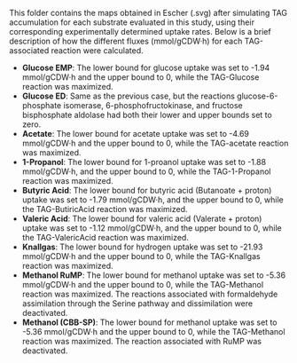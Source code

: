 This folder contains the maps obtained in Escher (.svg) after simulating TAG accumulation for each substrate evaluated in this study, using their corresponding experimentally determined uptake rates. Below is a brief description of how the different fluxes (mmol/gCDW·h) for each TAG-associated reaction were calculated.

- **Glucose EMP**: The lower bound for glucose uptake was set to -1.94 mmol/gCDW·h and the upper bound to 0, while the TAG-Glucose reaction was maximized.
- **Glucose ED**: Same as the previous case, but the reactions glucose-6-phosphate isomerase, 6-phosphofructokinase, and fructose bisphosphate aldolase had both their lower and upper bounds set to zero.
- **Acetate**: The lower bound for acetate uptake was set to -4.69 mmol/gCDW·h and the upper bound to 0, while the TAG-acetate reaction was maximized.
- **1-Propanol**: The lower bound for 1-proanol uptake was set to -1.88 mmol/gCDW·h, and the upper bound to 0, while the TAG-1-Propanol reaction was maximized.
- **Butyric Acid**: The lower bound for butyric acid (Butanoate + proton) uptake was set to -1.79 mmol/gCDW·h, and the upper bound to 0, while the TAG-ButiricAcid reaction was maximized.
- **Valeric Acid**: The lower bound for valeric acid (Valerate + proton) uptake was set to -1.12 mmol/gCDW·h, and the upper bound to 0, while the TAG-ValericAcid reaction was maximized.
- **Knallgas**: The lower bound for hydrogen uptake was set to -21.93 mmol/gCDW·h and the upper bound to 0, while the TAG-Knallgas reaction was maximized.
- **Methanol RuMP**: The lower bound for methanol uptake was set to -5.36 mmol/gCDW·h and the upper bound to 0, while the TAG-Methanol reaction was maximized. The reactions associated with formaldehyde assimilation through the Serine pathway and dissimilation were deactivated.
- **Methanol (CBB-SP)**: The lower bound for methanol uptake was set to -5.36 mmol/gCDW·h and the upper bound to 0, while the TAG-Methanol reaction was maximized. The reaction associated with RuMP was deactivated.





